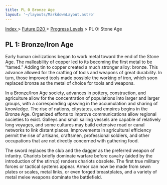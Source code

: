 ```yaml
---
title: PL 0 Bronze Age
layout: '~/layouts/MarkdownLayout.astro'
---
```


[ Index ](/) > [ Future D20 ](/future.d20.srd) > [Progress Levels](/future.d20.srd/progress) > PL 0: Stone Age

## PL 1: Bronze/Iron Age

Early human civilizations began to work metal toward the end of the Stone Age.
The malleability of copper led to its becoming the first metal to be “tamed.”
Adding tin to copper created a much stronger alloy: bronze. This advance
allowed for the crafting of tools and weapons of great durability. In turn,
those improved tools made possible the working of iron, which soon replaced
bronze as the metal of choice for tools and weapons.

In a Bronze/Iron Age society, advances in pottery, construction, and
agriculture allow for the concentration of populations into larger and larger
groups, with a corresponding upswing in the accumulation and sharing of
knowledge. The rise of nations, citystates, and empires begins in the Bronze
Age. Organized efforts to improve communications allow regional societies to
exist. Galleys and small sailing vessels are capable of relatively long
voyages, and some cultures may build extensive road or canal networks to link
distant places. Improvements in agricultural efficiency permit the rise of
artisans, craftsmen, professional soldiers, and other occupations that are not
directly concerned with gathering food.

The sword replaces the club and the dagger as the preferred weapon of
infantry. Chariots briefly dominate warfare before cavalry (aided by the
introduction of the stirrup) renders chariots obsolete. The first true
military forces or tactical systems appear. Armor can now be made from sewn
plates or scales, metal links, or even forged breastplates, and a variety of
metal melee weapons dominate the battlefield.

